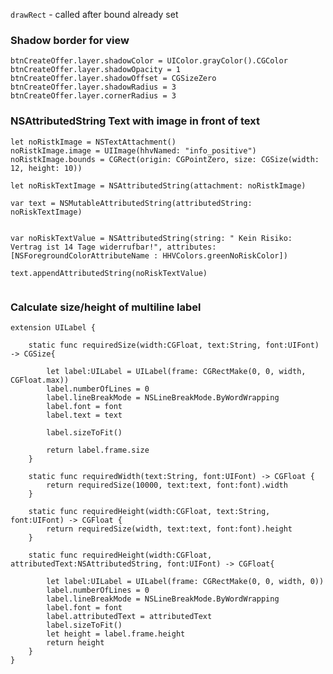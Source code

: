 ```drawRect``` - called after bound already set 


### Shadow border for view
 ```       
btnCreateOffer.layer.shadowColor = UIColor.grayColor().CGColor
btnCreateOffer.layer.shadowOpacity = 1
btnCreateOffer.layer.shadowOffset = CGSizeZero
btnCreateOffer.layer.shadowRadius = 3
btnCreateOffer.layer.cornerRadius = 3
```

### NSAttributedString Text with image in front of text
```
let noRistkImage = NSTextAttachment()
noRistkImage.image = UIImage(hhvNamed: "info_positive")
noRistkImage.bounds = CGRect(origin: CGPointZero, size: CGSize(width: 12, height: 10))

let noRiskTextImage = NSAttributedString(attachment: noRistkImage)

var text = NSMutableAttributedString(attributedString: noRiskTextImage)


var noRiskTextValue = NSAttributedString(string: " Kein Risiko: Vertrag ist 14 Tage widerrufbar!", attributes: [NSForegroundColorAttributeName : HHVColors.greenNoRiskColor])

text.appendAttributedString(noRiskTextValue)
 
```

### Calculate size/height of multiline label
```
extension UILabel {
    
    static func requiredSize(width:CGFloat, text:String, font:UIFont) -> CGSize{
        
        let label:UILabel = UILabel(frame: CGRectMake(0, 0, width, CGFloat.max))
        label.numberOfLines = 0
        label.lineBreakMode = NSLineBreakMode.ByWordWrapping
        label.font = font
        label.text = text
        
        label.sizeToFit()
        
        return label.frame.size
    }
    
    static func requiredWidth(text:String, font:UIFont) -> CGFloat {
        return requiredSize(10000, text:text, font:font).width
    }
    
    static func requiredHeight(width:CGFloat, text:String, font:UIFont) -> CGFloat {
        return requiredSize(width, text:text, font:font).height
    }
    
    static func requiredHeight(width:CGFloat, attributedText:NSAttributedString, font:UIFont) -> CGFloat{
        
        let label:UILabel = UILabel(frame: CGRectMake(0, 0, width, 0))
        label.numberOfLines = 0
        label.lineBreakMode = NSLineBreakMode.ByWordWrapping
        label.font = font
        label.attributedText = attributedText
        label.sizeToFit()
        let height = label.frame.height
        return height
    }
}
 ```
